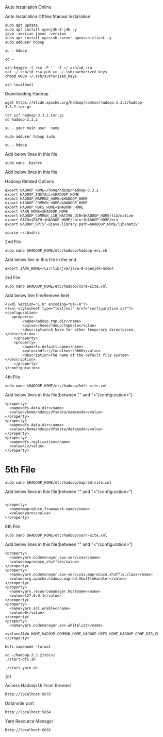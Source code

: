 Auto Installation Online 







Auto Installation Offline
Manual Installation

~~~
sudo apt update
sudo apt install openjdk-8-jdk -y
java -version javac -version
sudo apt install openssh-server openssh-client -y
sudo adduser hdoop
~~~
~~~
su - hdoop
~~~
~~~
cd ~
~~~
~~~
ssh-keygen -t rsa -P '' -f ~/.ssh/id_rsa
cat ~/.ssh/id_rsa.pub >> ~/.ssh/authorized_keys
chmod 0600 ~/.ssh/authorized_keys

~~~
~~~
ssh localhost
~~~
Downloading Hadoop
~~~
wget https://dlcdn.apache.org/hadoop/common/hadoop-3.3.2/hadoop-3.3.2.tar.gz
~~~
~~~
tar xzf hadoop-3.3.2.tar.gz
cd hadoop-3.3.2
~~~
~~~
su - your main user  name
~~~
~~~
sudo adduser hdoop sudo
~~~
~~~
su - hdoop
~~~
Add below lines in this file
~~~
sudo nano .bashrc
~~~

Add below lines in this file

Hadoop Related Options
~~~
export HADOOP_HOME=/home/hdoop/hadoop-3.3.2
export HADOOP_INSTALL=$HADOOP_HOME
export HADOOP_MAPRED_HOME=$HADOOP_HOME
export HADOOP_COMMON_HOME=$HADOOP_HOME
export HADOOP_HDFS_HOME=$HADOOP_HOME
export YARN_HOME=$HADOOP_HOME
export HADOOP_COMMON_LIB_NATIVE_DIR=$HADOOP_HOME/lib/native
export PATH=$PATH:$HADOOP_HOME/sbin:$HADOOP_HOME/bin
export HADOOP_OPTS"-Djava.library.path=$HADOOP_HOME/lib/nativ"
~~~

~~~
source ~/.bashrc
~~~

2nd File


~~~
sudo nano $HADOOP_HOME/etc/hadoop/hadoop-env.sh
~~~

Add below line in this file in the end

~~~
export JAVA_HOME=/usr/lib/jvm/java-8-openjdk-amd64
~~~

3rd File

~~~
sudo nano $HADOOP_HOME/etc/hadoop/core-site.xml
~~~


Add below line file(Remove line)


~~~
<?xml version="1.0" encoding="UTF-8"?>
<?xml-stylesheet type="text/xsl" href="configuration.xsl"?>
<configuration>
   <property>
        <name>hadoop.tmp.dir</name>
        <value>/home/hdoop/tmpdata</value>
        <description>A base for other temporary directories.</description>
    </property>
    <property>
        <name>fs.default.name</name>
        <value>hdfs://localhost:9000</value>
        <description>The name of the default file system></description>
    </property>
</configuration>
~~~

4th File
~~~
sudo nano $HADOOP_HOME/etc/hadoop/hdfs-site.xml
~~~
Add below lines in this file(between "<configuration>" and "<"/configuration>")


~~~
<property>
  <name>dfs.data.dir</name>
  <value>/home/hdoop/dfsdata/namenode</value>
</property>
<property>
  <name>dfs.data.dir</name>
  <value>/home/hdoop/dfsdata/datanode</value>
</property>
<property>
  <name>dfs.replication</name>
  <value>1</value>
</property>
~~~


5th File
================================================

~~~
sudo nano $HADOOP_HOME/etc/hadoop/mapred-site.xml
~~~


Add below lines in this file(between "<configuration>" and "<"/configuration>")

~~~

<property>
  <name>mapreduce.framework.name</name>
  <value>yarn</value>
</property>
~~~



6th File

~~~
sudo nano $HADOOP_HOME/etc/hadoop/yarn-site.xml
~~~


Add below lines in this file(between "<configuration>" and "<"/configuration>")


~~~
<property>
  <name>yarn.nodemanager.aux-services</name>
  <value>mapreduce_shuffle</value>
</property>
<property>
  <name>yarn.nodemanager.aux-services.mapreduce.shuffle.class</name>
  <value>org.apache.hadoop.mapred.ShuffleHandler</value>
</property>
<property>
  <name>yarn.resourcemanager.hostname</name>
  <value>127.0.0.1</value>
</property>
<property>
  <name>yarn.acl.enable</name>
  <value>0</value>
</property>
<property>
  <name>yarn.nodemanager.env-whitelist</name>
  <value>JAVA_HOME,HADOOP_COMMON_HOME,HADOOP_HDFS_HOME,HADOOP_CONF_DIR,CLASSPATH_PERPEND_DISTCACHE,HADOOP_YARN_HOME,HADOOP_MAPRED_HOME</value>
</property>
~~~

~~~
hdfs namenode -format
~~~
~~~
cd ~/hadoop-3.3.2/sbin/
./start-dfs.sh
~~~
~~~
./start-yarn.sh
~~~
~~~
jps
~~~
Access Hadoop Ui From Browser
~~~
http://localhost:9870
~~~
Datanode port
~~~
http://localhost:9864
~~~
Yarn Resource Manager 
~~~
http://localhost:8088
~~~

</div>





